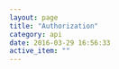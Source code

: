 ```yaml
---
layout: page
title: "Authorization"
category: api
date: 2016-03-29 16:56:33
active_item: ""
---
```


